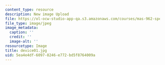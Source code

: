 ```yaml
---
content_type: resource
description: New image Upload
file: https://ol-ocw-studio-app-qa.s3.amazonaws.com/courses/mas-962-special-topics-new-textiles-spring-2010/5ea4e4df60978246e772bd5f8764009a_device01.jpg
file_type: image/jpeg
image_metadata:
  caption: ''
  credit: ''
  image-alt: ''
resourcetype: Image
title: device01.jpg
uid: 5ea4e4df-6097-8246-e772-bd5f8764009a
---
```

